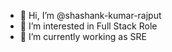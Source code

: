 - 👋 Hi, I’m @shashank-kumar-rajput
- 👀 I’m interested in Full Stack Role
- 🌱 I’m currently working as SRE


<!---
shashank-kumar-rajput/shashank-kumar-rajput is a ✨ special ✨ repository because its `README.md` (this file) appears on your GitHub profile.
You can click the Preview link to take a look at your changes.
--->
